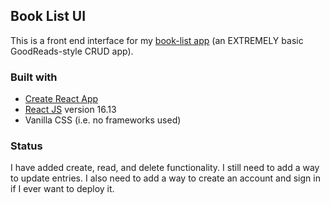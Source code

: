 ## Book List UI
This is a front end interface for my [book-list app](https://github.com/vanweerden/book-list) (an EXTREMELY basic GoodReads-style CRUD app).

### Built with
* [Create React App](https://github.com/facebook/create-react-app)
* [React JS](https://reactjs.org/) version 16.13
* Vanilla CSS (i.e. no frameworks used)

### Status
I have added create, read, and delete functionality. I still need to add a way to update entries. I also need to add a way to create an account and sign in if I ever want to deploy it.
